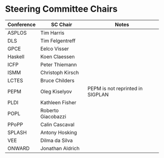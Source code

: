 # Steering Committee Chairs

Conference          |  SC Chair             | Notes
--------------------|-----------------------|-------
ASPLOS              | Tim Harris            |
DLS                 | Tim Felgentreff       |
GPCE                | Eelco Visser          |
Haskell             | Koen Claessen         |
ICFP                | Peter Thiemann        |
ISMM                | Christoph Kirsch      |
LCTES               | Bruce Childers        |
PEPM                | Oleg Kiselyov         | PEPM is not reprinted in SIGPLAN
PLDI                | Kathleen Fisher       |
POPL                | Roberto Giacobazzi    |
PPoPP               | Calin Cascaval        |
SPLASH              | Antony Hosking        |
VEE                 | Dilma da Silva        |
ONWARD              | Jonathan Aldrich      |